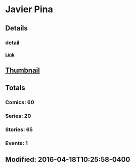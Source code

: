 # Javier  Pina 
## Details
### detail
#### [Link](http://marvel.com/comics/creators/12846/javier_pina?utm_campaign=apiRef&utm_source=225578a89fc76f3d20fbffda5d17a88d)
## [Thumbnail](http://i.annihil.us/u/prod/marvel/i/mg/b/40/image_not_available.jpg)
## Totals
### Comics: 60
### Series: 20
### Stories: 65
### Events: 1
## Modified: 2016-04-18T10:25:58-0400